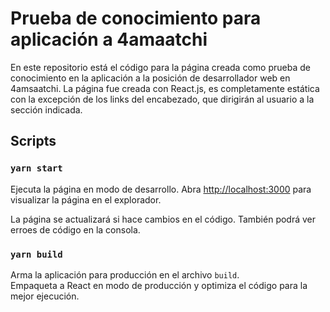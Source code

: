 # Prueba de conocimiento para aplicación a 4amaatchi

En este repositorio está el código para la página creada como prueba de conocimiento en la aplicación a la posición de desarrollador web en 4amsaatchi. La página fue creada con React.js, es completamente estática con la excepción de los links del encabezado, que dirigirán al usuario a la sección indicada.

## Scripts

### `yarn start`

Ejecuta la página en modo de desarrollo.
Abra [http://localhost:3000](http://localhost:3000) para visualizar la página en el explorador.

La página se actualizará si hace cambios en el código.
También podrá ver erroes de código en la consola.

### `yarn build`

Arma la aplicación para producción en el archivo `build`.\
Empaqueta a React en modo de producción y optimiza el código para la mejor ejecución.

